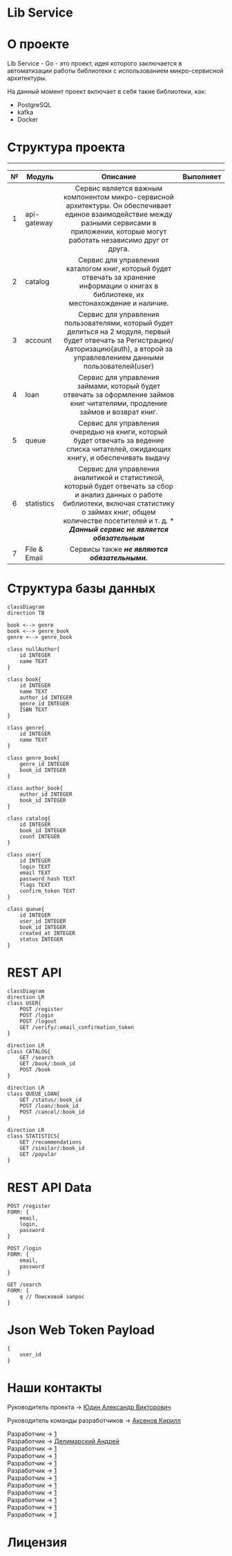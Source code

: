 # Lib Service

# О проекте
Lib Service - Go - это проект, идея которого заключается в автоматизации работы библиотеки с использованием микро-сервисной архитектуры.

На данный момент проект включает в себя такие библиотеки, как:
* PostgreSQL
* kafka
* Docker


# Структура проекта
---
| № | Модуль | Описание | Выполняет |
|:-:|---|:---:|---:|
| 1 | api-gateway | Cервис является важным компонентом микро-сервисной архитектуры. Он обеспечивает единое взаимодействие между разными сервисами в приложении, которые могут работать независимо друг от друга. |  |
| 2 | catalog | Сервис для управления каталогом книг, который будет отвечать за хранение информации о книгах в библиотеке, их местонахождение и наличие. |  |
| 3 | account | Сервис для управления пользователями, который будет делиться на 2 модуля, первый будет отвечать за Регистрацию/Авторизацию(auth), а второй за управлевлением данными пользователей(user) | |
| 4 | loan | Сервис для управления займами, который будет отвечать за оформление займов книг читателями, продление займов и возврат книг. |  |
| 5 | queue | Сервис для управления очередью на книги, который будет отвечать за ведение списка читателей, ожидающих книгу, и обеспечивать выдачу |  |
| 6 | statistics | Сервис для управления аналитикой и статистикой, который будет отвечать за сбор и анализ данных о работе библиотеки, включая статистику о займах книг, общем количестве посетителей и т. д. * _**Данный сервис не является обязательным**_ |  |
| 7 | File & Email | Сервисы также _**не являются обязательными.**_ | |

# Структура базы данных
```mermaid
classDiagram
direction TB

book <--> genre 
book <--> genre_book
genre <--> genre_book

class nullAuthor{
    id INTEGER
    name TEXT
}

class book{
    id INTEGER
    name TEXT
    author_id INTEGER
    genre_id INTEGER
    ISBN TEXT
}

class genre{
    id INTEGER
    name TEXT
}

class genre_book{
    genre_id INTEGER
    book_id INTEGER
}

class author_book{
    author_id INTEGER
    book_id INTEGER
}

class catalog{
    id INTEGER
    book_id INTEGER
    count INTEGER
}

class user{
    id INTEGER
    login TEXT
    email TEXT
    password_hash TEXT
    flags TEXT
    confirm_token TEXT
}

class queue{
    id INTEGER
    user_id INTEGER
    book_id INTEGER
    created_at INTEGER
    status INTEGER
}

```

# REST API
```mermaid
classDiagram
direction LR
class USER{
    POST /register
    POST /login
    POST /logout
    GET /verify/:email_confirmation_token
}

direction LR
class CATALOG{
    GET /search
    GET /book/:book_id
    POST /book
}

direction LR
class QUEUE_LOAN{
    GET /status/:book_id
    POST /loan/:book_id
    POST /cancel/:book_id
}

direction LR
class STATISTICS{
    GET /recommendations
    GET /similar/:book_id
    GET /popular
}
```

# REST API Data
```
POST /register
FORM: {
    email,
    login,
    password
}

POST /login
FORM: {
    email,
    password
}

GET /search
FORM: {
    q // Поисковой запрос
}
```

# Json Web Token Payload
```
{
    user_id
}
```

# Наши контакты
Руководитель проекта -> [Юдин Александр Викторович](https://github.com/mireafullstack/)

Руководитель команды разработчиков -> [Аксенов Кирилл](https://github.com/Ki4EH/)

Разработчик -> [1](https://github.com/) \
Разработчик -> [Делимарский Андрей](https://github.com/lekasNet) \
Разработчик -> [1](https://github.com/) \
Разработчик -> [1](https://github.com/) \
Разработчик -> [1](https://github.com/) \
Разработчик -> [1](https://github.com/) \
Разработчик -> [1](https://github.com/) \
Разработчик -> [1](https://github.com/) \
Разработчик -> [1](https://github.com/) \
Разработчик -> [1](https://github.com/) \
Разработчик -> [1](https://github.com/) \
Разработчик -> [1](https://github.com/) 


# Лицензия
